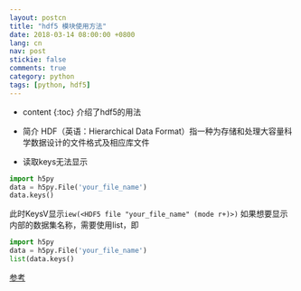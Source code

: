 ```yaml
---
layout: postcn
title: "hdf5 模块使用方法"
date: 2018-03-14 08:00:00 +0800
lang: cn
nav: post
stickie: false 
comments: true
category: python
tags: [python, hdf5]
---
```

  

* content 
{:toc} 
介绍了hdf5的用法
<!-- more -->
- 简介
HDF（英语：Hierarchical Data Format）指一种为存储和处理大容量科学数据设计的文件格式及相应库文件

- 读取keys无法显示
```python
import h5py
data = h5py.File('your_file_name')
data.keys()
```
此时KeysV显示`iew(<HDF5 file "your_file_name" (mode r+)>)`
如果想要显示内部的数据集名称，需要使用list，即
```python linenos
import h5py
data = h5py.File('your_file_name')
list(data.keys()
```
[参考](https://github.com/h5py/h5py/issues/726)
